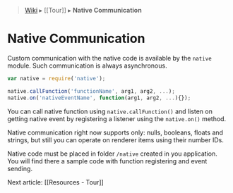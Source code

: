 > [Wiki](Home) ▸ [[Tour]] ▸ **Native Communication**

Native Communication
===

Custom communication with the native code is available by the `native` module. Such communication is always asynchronous.

```javascript
var native = require('native');

native.callFunction('functionName', arg1, arg2, ...);
native.on('nativeEventName', function(arg1, arg2, ...){});
```

You can call native function using `native.callFunction()` and listen on getting native event by registering a listener using the `native.on()` method.

Native communication right now supports only: nulls, booleans, floats and strings, but still you can operate on renderer items using their number IDs.

Native code must be placed in folder `/native` created in you application. 
You will find there a sample code with function registering and event sending.

Next article: [[Resources - Tour]]
